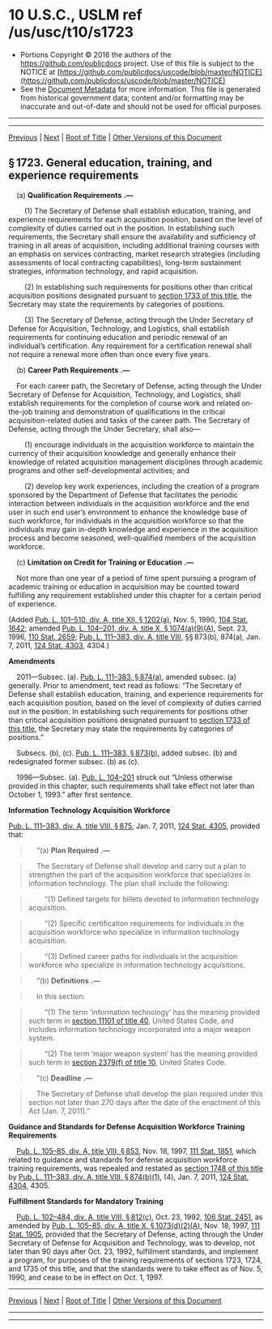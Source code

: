 ---
---

# 10 U.S.C., USLM ref /us/usc/t10/s1723

* Portions Copyright © 2016 the authors of the https://github.com/publicdocs project.
  Use of this file is subject to the NOTICE at [https://github.com/publicdocs/uscode/blob/master/NOTICE](https://github.com/publicdocs/uscode/blob/master/NOTICE)
* See the [Document Metadata](././../../../../../../..//README.md) for more information.
  This file is generated from historical government data; content and/or formatting may be inaccurate and out-of-date and should not be used for official purposes.

----------
----------

[Previous](./../../../../../../..//us/usc/t10/stA/ptII/ch87/schII/m__us_usc_t10_s1722b.md) | [Next](./../../../../../../..//us/usc/t10/stA/ptII/ch87/schII/m__us_usc_t10_s1724.md) | [Root of Title](./../../../../../../../) | [Other Versions of this Document](https://publicdocs.github.io/go/links?ns=uslm&ref=%2Fus%2Fusc%2Ft10%2Fs1723)

## § 1723. General education, training, and experience requirements

    (a)  __Qualification Requirements__  __.—__ 

        (1) The Secretary of Defense shall establish education, training, and experience requirements for each acquisition position, based on the level of complexity of duties carried out in the position. In establishing such requirements, the Secretary shall ensure the availability and sufficiency of training in all areas of acquisition, including additional training courses with an emphasis on services contracting, market research strategies (including assessments of local contracting capabilities), long-term sustainment strategies, information technology, and rapid acquisition.

        (2) In establishing such requirements for positions other than critical acquisition positions designated pursuant to [section 1733 of this title][/us/usc/t10/s1733], the Secretary may state the requirements by categories of positions.

        (3) The Secretary of Defense, acting through the Under Secretary of Defense for Acquisition, Technology, and Logistics, shall establish requirements for continuing education and periodic renewal of an individual’s certification. Any requirement for a certification renewal shall not require a renewal more often than once every five years.

    (b)  __Career Path Requirements__  __.—__ 

    For each career path, the Secretary of Defense, acting through the Under Secretary of Defense for Acquisition, Technology, and Logistics, shall establish requirements for the completion of course work and related on-the-job training and demonstration of qualifications in the critical acquisition-related duties and tasks of the career path. The Secretary of Defense, acting through the Under Secretary, shall also—

        (1) encourage individuals in the acquisition workforce to maintain the currency of their acquisition knowledge and generally enhance their knowledge of related acquisition management disciplines through academic programs and other self-developmental activities; and

        (2) develop key work experiences, including the creation of a program sponsored by the Department of Defense that facilitates the periodic interaction between individuals in the acquisition workforce and the end user in such end user’s environment to enhance the knowledge base of such workforce, for individuals in the acquisition workforce so that the individuals may gain in-depth knowledge and experience in the acquisition process and become seasoned, well-qualified members of the acquisition workforce.

    (c)  __Limitation on Credit for Training or Education__  __.—__ 

    Not more than one year of a period of time spent pursuing a program of academic training or education in acquisition may be counted toward fulfilling any requirement established under this chapter for a certain period of experience.

(Added [Pub. L. 101–510, div. A, title XII, § 1202(a)][/us/pl/101/510/s1202/a], Nov. 5, 1990, [104 Stat. 1642][/us/stat/104/1642]; amended [Pub. L. 104–201, div. A, title X, § 1074(a)(9)(A)][/us/pl/104/201/s1074/a/9/A], Sept. 23, 1996, [110 Stat. 2659][/us/stat/110/2659]; [Pub. L. 111–383, div. A, title VIII][/us/pl/111/383], §§ 873(b), 874(a), Jan. 7, 2011, [124 Stat. 4303][/us/stat/124/4303], 4304.)

 __Amendments__ 

    2011—Subsec. (a). [Pub. L. 111–383, § 874(a)][/us/pl/111/383/s874/a], amended subsec. (a) generally. Prior to amendment, text read as follows: “The Secretary of Defense shall establish education, training, and experience requirements for each acquisition position, based on the level of complexity of duties carried out in the position. In establishing such requirements for positions other than critical acquisition positions designated pursuant to [section 1733 of this title][/us/usc/t10/s1733], the Secretary may state the requirements by categories of positions.”

    Subsecs. (b), (c). [Pub. L. 111–383, § 873(b)][/us/pl/111/383/s873/b], added subsec. (b) and redesignated former subsec. (b) as (c).

    1996—Subsec. (a). [Pub. L. 104–201][/us/pl/104/201] struck out “Unless otherwise provided in this chapter, such requirements shall take effect not later than October 1, 1993.” after first sentence.

 __Information Technology Acquisition Workforce__ 

[Pub. L. 111–383, div. A, title VIII, § 875][/us/pl/111/383/s875], Jan. 7, 2011, [124 Stat. 4305][/us/stat/124/4305], provided that:

>     “(a)  __Plan Required__  __.—__ 

>     The Secretary of Defense shall develop and carry out a plan to strengthen the part of the acquisition workforce that specializes in information technology. The plan shall include the following:

>         “(1) Defined targets for billets devoted to information technology acquisition.

>         “(2) Specific certification requirements for individuals in the acquisition workforce who specialize in information technology acquisition.

>         “(3) Defined career paths for individuals in the acquisition workforce who specialize in information technology acquisitions.

>     “(b)  __Definitions__  __.—__ 

>     In this section:

>         “(1) The term ‘information technology’ has the meaning provided such term in [section 11101 of title 40][/us/usc/t40/s11101], United States Code, and includes information technology incorporated into a major weapon system.

>         “(2) The term ‘major weapon system’ has the meaning provided such term in [section 2379(f) of title 10][/us/usc/t10/s2379/f], United States Code.

>     “(c)  __Deadline__  __.—__ 

>     The Secretary of Defense shall develop the plan required under this section not later than 270 days after the date of the enactment of this Act \[Jan. 7, 2011\].”

 __Guidance and Standards for Defense Acquisition Workforce Training Requirements__ 

    [Pub. L. 105–85, div. A, title VIII, § 853][/us/pl/105/85/s853], Nov. 18, 1997, [111 Stat. 1851][/us/stat/111/1851], which related to guidance and standards for defense acquisition workforce training requirements, was repealed and restated as [section 1748 of this title][/us/usc/t10/s1748] by [Pub. L. 111–383, div. A, title VIII, § 874(b)(1)][/us/pl/111/383/s874/b/1], (4), Jan. 7, 2011, [124 Stat. 4304][/us/stat/124/4304], 4305.

 __Fulfillment Standards for Mandatory Training__ 

    [Pub. L. 102–484, div. A, title VIII, § 812(c)][/us/pl/102/484/s812/c], Oct. 23, 1992, [106 Stat. 2451][/us/stat/106/2451], as amended by [Pub. L. 105–85, div. A, title X, § 1073(d)(2)(A)][/us/pl/105/85/s1073/d/2/A], Nov. 18, 1997, [111 Stat. 1905][/us/stat/111/1905], provided that the Secretary of Defense, acting through the Under Secretary of Defense for Acquisition and Technology, was to develop, not later than 90 days after Oct. 23, 1992, fulfillment standards, and implement a program, for purposes of the training requirements of sections 1723, 1724, and 1735 of this title, and that the standards were to take effect as of Nov. 5, 1990, and cease to be in effect on Oct. 1, 1997.

----------

[Previous](./../../../../../../..//us/usc/t10/stA/ptII/ch87/schII/m__us_usc_t10_s1722b.md) | [Next](./../../../../../../..//us/usc/t10/stA/ptII/ch87/schII/m__us_usc_t10_s1724.md) | [Root of Title](./../../../../../../../) | [Other Versions of this Document](https://publicdocs.github.io/go/links?ns=uslm&ref=%2Fus%2Fusc%2Ft10%2Fs1723)

----------
----------

[/us/usc/t10/s1733]: https://publicdocs.github.io/go/links?ns=uslm&ref=%2Fus%2Fusc%2Ft10%2Fs1733
[/us/pl/101/510/s1202/a]: https://publicdocs.github.io/go/links?ns=uslm&ref=%2Fus%2Fpl%2F101%2F510%2Fs1202%2Fa
[/us/stat/104/1642]: https://publicdocs.github.io/go/links?ns=uslm&ref=%2Fus%2Fstat%2F104%2F1642
[/us/pl/104/201/s1074/a/9/A]: https://publicdocs.github.io/go/links?ns=uslm&ref=%2Fus%2Fpl%2F104%2F201%2Fs1074%2Fa%2F9%2FA
[/us/stat/110/2659]: https://publicdocs.github.io/go/links?ns=uslm&ref=%2Fus%2Fstat%2F110%2F2659
[/us/pl/111/383]: https://publicdocs.github.io/go/links?ns=uslm&ref=%2Fus%2Fpl%2F111%2F383
[/us/stat/124/4303]: https://publicdocs.github.io/go/links?ns=uslm&ref=%2Fus%2Fstat%2F124%2F4303
[/us/pl/111/383/s874/a]: https://publicdocs.github.io/go/links?ns=uslm&ref=%2Fus%2Fpl%2F111%2F383%2Fs874%2Fa
[/us/usc/t10/s1733]: https://publicdocs.github.io/go/links?ns=uslm&ref=%2Fus%2Fusc%2Ft10%2Fs1733
[/us/pl/111/383/s873/b]: https://publicdocs.github.io/go/links?ns=uslm&ref=%2Fus%2Fpl%2F111%2F383%2Fs873%2Fb
[/us/pl/104/201]: https://publicdocs.github.io/go/links?ns=uslm&ref=%2Fus%2Fpl%2F104%2F201
[/us/pl/111/383/s875]: https://publicdocs.github.io/go/links?ns=uslm&ref=%2Fus%2Fpl%2F111%2F383%2Fs875
[/us/stat/124/4305]: https://publicdocs.github.io/go/links?ns=uslm&ref=%2Fus%2Fstat%2F124%2F4305
[/us/usc/t40/s11101]: https://publicdocs.github.io/go/links?ns=uslm&ref=%2Fus%2Fusc%2Ft40%2Fs11101
[/us/usc/t10/s2379/f]: https://publicdocs.github.io/go/links?ns=uslm&ref=%2Fus%2Fusc%2Ft10%2Fs2379%2Ff
[/us/pl/105/85/s853]: https://publicdocs.github.io/go/links?ns=uslm&ref=%2Fus%2Fpl%2F105%2F85%2Fs853
[/us/stat/111/1851]: https://publicdocs.github.io/go/links?ns=uslm&ref=%2Fus%2Fstat%2F111%2F1851
[/us/usc/t10/s1748]: https://publicdocs.github.io/go/links?ns=uslm&ref=%2Fus%2Fusc%2Ft10%2Fs1748
[/us/pl/111/383/s874/b/1]: https://publicdocs.github.io/go/links?ns=uslm&ref=%2Fus%2Fpl%2F111%2F383%2Fs874%2Fb%2F1
[/us/stat/124/4304]: https://publicdocs.github.io/go/links?ns=uslm&ref=%2Fus%2Fstat%2F124%2F4304
[/us/pl/102/484/s812/c]: https://publicdocs.github.io/go/links?ns=uslm&ref=%2Fus%2Fpl%2F102%2F484%2Fs812%2Fc
[/us/stat/106/2451]: https://publicdocs.github.io/go/links?ns=uslm&ref=%2Fus%2Fstat%2F106%2F2451
[/us/pl/105/85/s1073/d/2/A]: https://publicdocs.github.io/go/links?ns=uslm&ref=%2Fus%2Fpl%2F105%2F85%2Fs1073%2Fd%2F2%2FA
[/us/stat/111/1905]: https://publicdocs.github.io/go/links?ns=uslm&ref=%2Fus%2Fstat%2F111%2F1905


